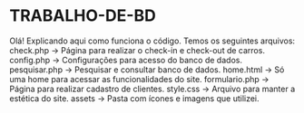 # TRABALHO-DE-BD
Olá!
Explicando aqui como funciona o código.
Temos os seguintes arquivos:
check.php -> Página para realizar o check-in e check-out de carros.
config.php -> Configurações para acesso do banco de dados.
pesquisar.php -> Pesquisar e consultar banco de dados.
home.html -> Só uma home para acessar as funcionalidades do site.
formulario.php -> Página para realizar cadastro de clientes.
style.css -> Arquivo para manter a estética do site.
assets -> Pasta com ícones e imagens que utilizei.
